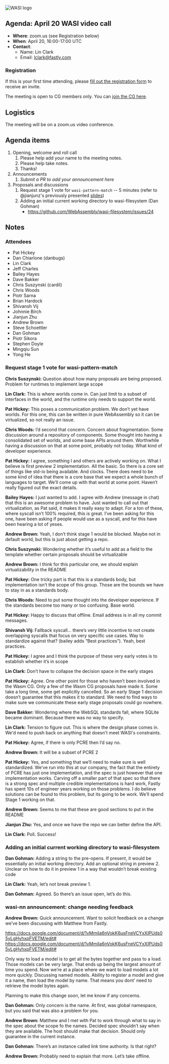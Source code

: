 ![WASI logo](https://raw.githubusercontent.com/WebAssembly/WASI/main/WASI.png)

## Agenda: April 20 WASI video call

- **Where**: zoom.us (see Registration below)
- **When**: April 20, 16:00-17:00 UTC
- **Contact**:
  - Name: Lin Clark
  - Email: lclark@fastly.com

### Registration

If this is your first time attending, please [fill out the registration form](https://docs.google.com/forms/d/e/1FAIpQLSdpO6Lp2L_dZ2_oiDgzjKx7pb7s2YYHjeSIyfHWZZGSKoZKWQ/viewform?usp=sf_link) to receive an invite.

The meeting is open to CG members only. You can [join the CG here](https://www.w3.org/community/webassembly/).

## Logistics

The meeting will be on a zoom.us video conference.

## Agenda items

1. Opening, welcome and roll call
    1. Please help add your name to the meeting notes.
    1. Please help take notes.
    1. Thanks!
1. Announcements
    1. _Submit a PR to add your announcement here_
1. Proposals and discussions
    1. Request stage 1 vote for `wasi-pattern-match` -- 5 minutes (refer to @jianjunz's previously
       presented [slides](presentations/2023-03-23-wasi-pattern-match.pdf))
    1. Adding an initial current working directory to wasi-filesystem (Dan Gohman)
        - https://github.com/WebAssembly/wasi-filesystem/issues/24

## Notes
### Attendees
- Pat Hickey
- Dan Chiarlone (danbugs)
- Lin Clark
- Jeff Charles
- Bailey Hayes
- Dave Bakker
- Chris Suszynski (cardil)
- Chris Woods
- Piotr Sarna
- Brian Hardock
- Shivansh Vij
- Johnnie Birch
- Jianjun Zhu
- Andrew Brown
- Steve Schoettler 
- Dan Gohman
- Piotr Sikora
- Stephen Doyle
- Mingqiu Sun
- Yong He

### Request stage 1 vote for wasi-pattern-match

**Chris Suszynski:** Question about how many proposals are being proposed. Problem for runtimes to implement large scope

**Lin Clark:** This is where worlds come in. Can just limit to a subset of interfaces in the world, and the runtime only needs to support the world.

**Pat Hickey:** This poses a communication problem. We don’t yet have worlds. For this one, this can be written in pure WebAssembly so it can be virtualized, so not really an issue.

**Chris Woods:** I’d second that concern. Concern about fragmentation. Some discussion around a repository of components. Some thought into having a consolidated set of worlds, and some base APIs around them. Worthwhile having a discussion on that at some point, probably not today. What kind of developer experience.

**Pat Hickey:** I agree, something I and others are actively working on. What I believe is first preview 2 implementation. All the basic. So there is a core set of things like std-io being available. And clocks. There does need to be some kind of idea that there is a core base that we expect a whole bunch of languages to target. We’ll come up with that world at some point. Haven’t really figured out the exact details. 

**Bailey Hayes:** I just wanted to add. I agree with Andrew (message in chat) that this is an awesome problem to have. Just wanted to call out that virtualization, as Pat said, it makes it really easy to adapt. For a ton of these, where syscall isn’t 100% required, this is great. I’ve been asking for this one, have been asking if people would use as a syscall, and for this have been hearing a lot of yeses. 

**Andrew Brown:** Yeah, I don’t think stage 1 would be blocked. Maybe not in default world, but this is just about getting a repo.

**Chris Suszynski:** Wondering whether it’s useful to add as a field to the template whether certain proposals should be virtualizable

**Andrew Brown:** I think for this particular one, we should explain virtualizability in the README

**Pat Hickey:** One tricky part is that this is a standards body, but implementation isn’t the scope of this group. Those are the bounds we have to stay in as a standards body.

**Chris Woods:** Need to put some thought into the developer experience. If the standards become too many or too confusing. Base world.

**Pat Hickey:** Happy to discuss that offline. Email address is in all my commit messages.

**Shivansh Vij:** Fallback syscall… there’s very little incentive to not create overlapping syscalls that focus on very specific use cases. Way to standardize against that? (bailey adds “Best practices”). Yeah, best practices. 

**Pat Hickey:** I agree and I think the purpose of these very early votes is to establish whether it’s in scope

**Lin Clark:** Don’t have to collapse the decision space in the early stages

**Pat Hickey:** Agree. One other point for those who haven’t been involved in the Wasm CG. Only a few of the Wasm CG proposals have made it. Some take a long time, some get explicitly cancelled. So an early Stage 1 decision doesn’t guarantee that this makes it to standard. We need to find ways to make sure we communicate these early stage proposals could go nowhere.

**Dave Bakker:** Wondering where the WebSQL standards fall, where SQLite became dominant. Because there was no way to specify.

**Lin Clark:** Tension to figure out. This is where the design phase comes in. We'd need to push back on anything that doesn't meet WASI's constraints.

**Pat Hickey:** Agree, if there is only PCRE then I’d say no.

**Andrew Brown:** It will be a subset of PCRE 2

**Pat Hickey:** Yes, and something that we’ll need to make sure is well standardized. We’ve run into this at our company, the fact that the entirety of PCRE has just one implementation, and the spec is just however that one implementation works. Carving off a smaller part of that spec so that there is a strong spec and multiple credible implementations is hard work, Fastly has spent 10s of engineer years working on those problems. I do believe solutions can be found to this problem, but its going to be work. We’ll spend Stage 1 working on that.

**Andrew Brown:** Seems to me that these are good sections to put in the README

**Jianjun Zhu:** Yes, and once we have the repo we can better define the API.

**Lin Clark:** Poll. Success!

### Adding an initial current working directory to wasi-filesystem

**Dan Gohman:** Adding a string to the pre-opens. If present, it would be essentially an initial working directory. Add an optional string in preview 2. Unclear on how to do it in preview 1 in a way that wouldn’t break existing code

**Lin Clark:** Yeah, let’s not break preview 1.

**Dan Gohman:** Agreed. So there’s an issue open, let’s do this.

### wasi-nn announcement: change needing feedback

**Andrew Brown:** Quick announcement. Want to solicit feedback on a change we’ve been discussing with Matthew from Fastly. 

https://docs.google.com/document/d/1vMmiIa6nVokK6usFneVCYxXIPUds05yLgHyhxpFVETM/edit#
https://docs.google.com/document/d/1vMmiIa6nVokK6usFneVCYxXIPUds05yLgHyhxpFVETM/edit#

Only way to load a model is to get all the bytes together and pass to a load. Those models can be very large. That ends up being the largest amount of time you spend. Now we’re at a place where we want to load models a lot more quickly. Discussing named models. Ability to register a model and give it a name, then load the model by name. That means you dont’ need to retrieve the model bytes again.

Planning to make this change soon, let me know if any concerns.

**Dan Gohman:** Only concern is the name. At first, was global namespace, but you said that was also a problem for you.

**Andrew Brown:** Matthew and I met with Pat to work through what to say in the spec about the scope fo the names. Decided spec shouldn’t say when they are available. The host should make that decision. Should only guarantee in the current instance. 

**Dan Gohman:** There’s an instance called link time authority. Is that right?

**Andrew Brown:** Probably need to explain that more. Let’s take offline.
